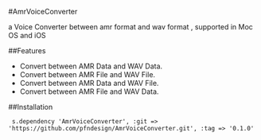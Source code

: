 #AmrVoiceConverter

a Voice Converter between amr format and wav format , supported in Moc OS and iOS

##Features

* Convert between AMR Data and WAV Data.
* Convert between AMR File and WAV File.
* Convert between AMR Data and WAV File.
* Convert between AMR File and WAV Data. 


##Installation

	 s.dependency 'AmrVoiceConverter', :git => 'https://github.com/pfndesign/AmrVoiceConverter.git', :tag => '0.1.0'

